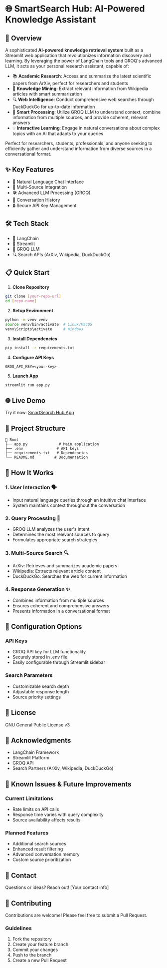 # 🌐 SmartSearch Hub: AI-Powered Knowledge Assistant

## 🚀 Overview
A sophisticated **AI-powered knowledge retrieval system** built as a Streamlit web application that revolutionizes information discovery and learning. By leveraging the power of LangChain tools and GROQ's advanced LLM, it acts as your personal research assistant, capable of:

- 📚 **Academic Research**: Access and summarize the latest scientific papers from ArXiv, perfect for researchers and students
- 📖 **Knowledge Mining**: Extract relevant information from Wikipedia articles with smart summarization
- 🔍 **Web Intelligence**: Conduct comprehensive web searches through DuckDuckGo for up-to-date information
- 🤖 **Smart Processing**: Utilize GROQ LLM to understand context, combine information from multiple sources, and provide coherent, relevant answers
- 💡 **Interactive Learning**: Engage in natural conversations about complex topics with an AI that adapts to your queries

Perfect for researchers, students, professionals, and anyone seeking to efficiently gather and understand information from diverse sources in a conversational format.

## ✨ Key Features

- 💬 Natural Language Chat Interface
- 🔄 Multi-Source Integration
- 🛠️ Advanced LLM Processing (GROQ)
- 📝 Conversation History
- 🔒 Secure API Key Management

## 🛠️ Tech Stack

- 🤖 LangChain
- 🌊 Streamlit
- 🧠 GROQ LLM
- 🔍 Search APIs (ArXiv, Wikipedia, DuckDuckGo)

## 📋 Quick Start

1. **Clone Repository**
```bash
git clone [your-repo-url]
cd [repo-name]
```

2. **Setup Environment**
```bash
python -m venv venv
source venv/bin/activate  # Linux/MacOS
venv\Scripts\activate     # Windows
```

3. **Install Dependencies**
```bash
pip install -r requirements.txt
```

4. **Configure API Keys**
```env
GROQ_API_KEY=<your-key>
```

5. **Launch App**
```bash
streamlit run app.py
```

## 🌐 Live Demo
Try it now: [SmartSearch Hub App](https://langchainagent.streamlit.app/)

## 📂 Project Structure
```
📂 Root
├── app.py              # Main application
├── .env               # API keys
├── requirements.txt   # Dependencies
└── README.md         # Documentation
```

## 🔄 How It Works

### 1. **User Interaction** 🗣️
- Input natural language queries through an intuitive chat interface
- System maintains context throughout the conversation

### 2. **Query Processing** 🧠
- GROQ LLM analyzes the user's intent
- Determines the most relevant sources to query
- Formulates appropriate search strategies

### 3. **Multi-Source Search** 🔍
- ArXiv: Retrieves and summarizes academic papers
- Wikipedia: Extracts relevant article content
- DuckDuckGo: Searches the web for current information

### 4. **Response Generation** ✨
- Combines information from multiple sources
- Ensures coherent and comprehensive answers
- Presents information in a conversational format

## 🔧 Configuration Options

### API Keys
- GROQ API key for LLM functionality
- Securely stored in .env file
- Easily configurable through Streamlit sidebar

### Search Parameters
- Customizable search depth
- Adjustable response length
- Source priority settings

## 📜 License
GNU General Public License v3

## 🤝 Acknowledgments

- LangChain Framework
- Streamlit Platform
- GROQ API
- Search Partners (ArXiv, Wikipedia, DuckDuckGo)

## 🐛 Known Issues & Future Improvements

### Current Limitations
- Rate limits on API calls
- Response time varies with query complexity
- Source availability affects results

### Planned Features
- Additional search sources
- Enhanced result filtering
- Advanced conversation memory
- Custom source prioritization

## 📧 Contact
Questions or ideas? Reach out! [Your contact info]

## 🤝 Contributing
Contributions are welcome! Please feel free to submit a Pull Request.

### Guidelines
1. Fork the repository
2. Create your feature branch
3. Commit your changes
4. Push to the branch
5. Create a new Pull Request

